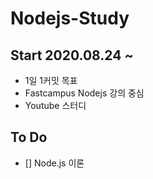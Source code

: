 # Nodejs-Study
## Start 2020.08.24 ~

- 1일 1커밋 목표
- Fastcampus Nodejs 강의 중심
- Youtube 스터디

## To Do

- [] Node.js 이론 
